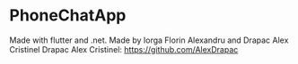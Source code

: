 # PhoneChatApp
Made with flutter and .net. Made by Iorga Florin Alexandru and Drapac Alex Cristinel
Drapac Alex Cristinel:
https://github.com/AlexDrapac
